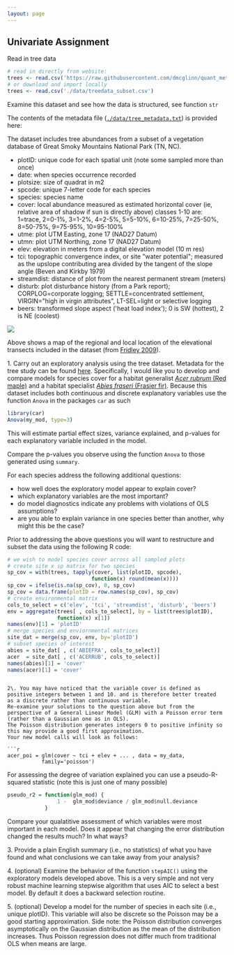```yaml
---
layout: page
---
```


## Univariate Assignment

Read in tree data

```r
# read in directly from website: 
trees <- read.csv('https://raw.githubusercontent.com/dmcglinn/quant_methods/gh-pages/data/treedata_subset.csv')
# or download and import locally
trees <- read.csv('./data/treedata_subset.csv')
```

Examine this dataset and see how the data is structured, see function `str` 

The contents of the metadata file ([`./data/tree_metadata.txt`](https://raw.githubusercontent.com/dmcglinn/quant_methods/gh-pages/data/tree_metadata.txt)) is provided here:


The dataset includes tree abundances from a subset of a vegetation database of Great Smoky Mountains National Park (TN, NC).

* plotID: unique code for each spatial unit (note some sampled more than once)
* date: when species occurrence recorded
* plotsize: size of quadrat in m2
* spcode: unique 7-letter code for each species
* species: species name
* cover: local abundance measured as estimated horizontal cover (ie, relative area of shadow if sun is directly above) classes 1-10 are: 1=trace, 2=0-1%, 3=1-2%, 4=2-5%, 5=5-10%, 6=10-25%, 7=25-50%, 8=50-75%, 9=75-95%, 10=95-100%
* utme: plot UTM Easting, zone 17 (NAD27 Datum)
* utmn: plot UTM Northing, zone 17 (NAD27 Datum)
* elev: elevation in meters from a digital elevation model (10 m res)
* tci: topographic convergence index, or site "water potential"; measured as the upslope contributing area divided by the tangent of the slope angle (Beven and Kirkby 1979)
* streamdist: distance of plot from the nearest permanent stream (meters)
* disturb: plot disturbance history (from a Park report); CORPLOG=corporate logging; SETTLE=concentrated settlement, VIRGIN="high in virgin attributes", LT-SEL=light or selective logging
* beers: transformed slope aspect ('heat load index'); 0 is SW (hottest), 2 is NE (coolest)

![](../smokies_transects.png) 

Above shows a map of the regional and local location of the elevational transects included in the dataset (from [Fridley 2009](http://plantecology.syr.edu/fridley/Fridley2009_jamc.pdf)).


1\. Carry out an exploratory analysis using the tree dataset. Metadata for the
tree study can be found [here](../data/tree_metadata.txt). Specifically, I would
like you to develop and compare models for species cover for a habitat
generalist [*Acer rubrum* (Red
maple)](http://www.durhamtownship.com/blog-archives/pix/November1407.jpg) and a
habitat specialist [*Abies fraseri* (Frasier
fir)](https://upload.wikimedia.org/wikipedia/commons/d/d0/Abies_fraseri_Mitchell.jpg).
Because this dataset includes both continuous and discrete explanatory variables
use the function `Anova` in the packages `car` as such

```r
library(car)
Anova(my_mod, type=3)
```

This will estimate partial effect sizes, variance explained, and p-values for 
each explanatory variable included in the model. 

Compare the p-values you observe using the function `Anova` to those generated
using `summary`. 

For each species address the following additional questions:

* how well does the exploratory model appear to explain cover?
* which explanatory variables are the most important?
* do model diagnostics indicate any problems with violations of OLS assumptions?
* are you able to explain variance in one species better than another, 
  why might this be the case?

Prior to addressing the above questions you will want to restructure and 
subset the data using the following R code: 

```r  
# we wish to model species cover across all sampled plots
# create site x sp matrix for two species 
sp_cov = with(trees, tapply(cover, list(plotID, spcode), 
                           function(x) round(mean(x))))
sp_cov = ifelse(is.na(sp_cov), 0, sp_cov)
sp_cov = data.frame(plotID = row.names(sp_cov), sp_cov)
# create environmental matrix
cols_to_select = c('elev', 'tci', 'streamdist', 'disturb', 'beers')
env = aggregate(trees[ , cols_to_select], by = list(trees$plotID), 
                function(x) x[1])
names(env)[1] = 'plotID'
# merge species and enviornmental matrices
site_dat = merge(sp_cov, env, by='plotID')
# subset species of interest
abies = site_dat[ , c('ABIEFRA', cols_to_select)]
acer  = site_dat[ , c('ACERRUB', cols_to_select)]
names(abies)[1] = 'cover'
names(acer)[1] = 'cover'
```

```

2\. You may have noticed that the variable cover is defined as 
positive integers between 1 and 10. and is therefore better treated
as a discrete rather than continuous variable. 
Re-examine your solutions to the question above but from the
perspective of a General Linear Model (GLM) with a Poisson error term
(rather than a Gaussian one as in OLS). 
The Poisson distribution generates integers 0 to positive infinity so this may provide a good first approximation. 
Your new model calls will look as follows:

```r
acer_poi = glm(cover ~ tci + elev + ... , data = my_data, 
           family='poisson')
```

For assessing the degree of variation explained you can use a 
pseudo-R-squared statistic (note this is just one of many possible)

```r
pseudo_r2 = function(glm_mod) {
                1 -  glm_mod$deviance / glm_mod$null.deviance
            }
```

Compare your qualatitive assessment of which variables were most important in each model. 
Does it appear that changing the error distribution changed the results much? In what ways? 

3\. Provide a plain English summary (i.e., no statistics) of what you have
found and what conclusions we can take away from your analysis?

4\. (optional) Examine the behavior of the function `stepAIC()` using the 
exploratory models developed above. This is a very simple and not very
robust machine learning stepwise algorithm that uses AIC to select a 
best model. By default it does a backward selection routine. 

5\. (optional) Develop a model for the number of species in each site 
(i.e., unique plotID). This variable will also be discrete so the Poisson
may be a good starting approximation. Side note: the Poisson
distribution converges asymptotically on the Gaussian distribution as the 
mean of the distribution increases. Thus Poisson regression does not differ
much from traditional OLS when means are large. 
